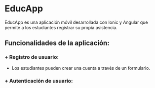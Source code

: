 # EducApp

EducApp es una aplicación móvil desarrollada con Ionic y Angular que permite a los estudiantes registrar su propia asistencia.

## Funcionalidades de la aplicación:

### + Registro de usuario:
+ Los estudiantes pueden crear una cuenta a través de un formulario.

### + Autenticación de usuario:

